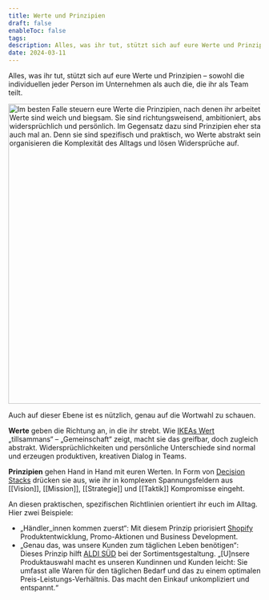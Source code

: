 ```yaml
---
title: Werte und Prinzipien
draft: false
enableToc: false
tags: 
description: Alles, was ihr tut, stützt sich auf eure Werte und Prinzipien – sowohl die individuellen jeder Person im Unternehmen als auch die, die ihr als Team teilt.
date: 2024-03-11
---
```

Alles, was ihr tut, stützt sich auf eure Werte und Prinzipien – sowohl die individuellen jeder Person im Unternehmen als auch die, die ihr als Team teilt.

<img class="image-c3dd440 cc-img" src="https://from-scratch.net/wp-content/uploads/2024/03/Werte-und-Prinzipien.webp" width="600" srcset="https://from-scratch.net/wp-content/uploads/2024/03/Werte-und-Prinzipien.webp 600w, https://from-scratch.net/wp-content/uploads/2024/03/Werte-und-Prinzipien-300.webp 300w, https://from-scratch.net/wp-content/uploads/2024/03/Werte-und-Prinzipien-150.webp 150w" sizes="(max-width: 600px) 100vw, 600px" alt="Im besten Falle steuern eure Werte die Prinzipien, nach denen ihr arbeitet. Denn eure Werte sind weich und biegsam. Sie sind richtungsweisend, ambitioniert, abstrakt, widersprüchlich und persönlich. Im Gegensatz dazu sind Prinzipien eher starr und ecken auch mal an. Denn sie sind spezifisch und praktisch, wo Werte abstrakt sein dürfen. Sie organisieren die Komplexität des Alltags und lösen Widersprüche auf." data-cc-comp="component-ccd3a4e">

Auch auf dieser Ebene ist es nützlich, genau auf die Wortwahl zu schauen.

**Werte** geben die Richtung an, in die ihr strebt. Wie [IKEAs Wert](https://www.ikea.com/de/de/this-is-ikea/about-us/vision-werte-geschaeftsidee-pub9aa779d0) „tillsammans“ – „Gemeinschaft“ zeigt, macht sie das greifbar, doch zugleich abstrakt. Widersprüchlichkeiten und persönliche Unterschiede sind normal und erzeugen produktiven, kreativen Dialog in Teams.

**Prinzipien** gehen Hand in Hand mit euren Werten. In Form von [Decision Stacks](https://www.thedecisionstack.com/why-your-values-are-useless) drücken sie aus, wie ihr in komplexen Spannungsfeldern aus [[Vision]], [[Mission]], [[Strategie]] und [[Taktik]] Kompromisse eingeht. 

An diesen praktischen, spezifischen Richtlinien orientiert ihr euch im Alltag. Hier zwei Beispiele:

- „Händler_innen kommen zuerst“: Mit diesem Prinzip priorisiert [Shopify](https://news.shopify.com/shopify-announces-first-quarter-2021-financial-results) Produktentwicklung, Promo-Aktionen und Business Development.
- „Genau das, was unsere Kunden zum täglichen Leben benötigen“: Dieses Prinzip hilft [ALDI SÜD](https://www.aldi-sued.de/de/unternehmen/ueber-uns/unsere-werte.html) bei der Sortimentsgestaltung. „[U]nsere Produktauswahl macht es unseren Kundinnen und Kunden leicht: Sie umfasst alle Waren für den täglichen Bedarf und das zu einem optimalen Preis-Leistungs-Verhältnis. Das macht den Einkauf unkompliziert und entspannt.“